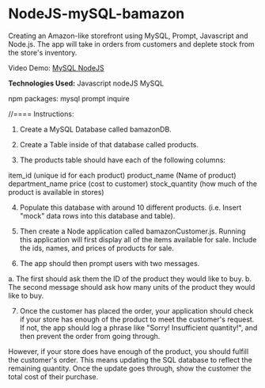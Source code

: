 # NodeJS-mySQL-bamazon


Creating an Amazon-like storefront using MySQL, Prompt, Javascript and Node.js. The app will take in orders from customers and deplete stock from the store's inventory.

Video Demo: <a href="https://youtu.be/xZEY0pdeX88" target="_blank">MySQL NodeJS</a>


<b>Technologies Used:</b>
Javascript
nodeJS
MySQL

npm packages:
mysql
prompt
inquire


//==== Instructions:

1. Create a MySQL Database called bamazonDB.

2. Create a Table inside of that database called products.

3. The products table should have each of the following columns:

item_id (unique id for each product)
product_name (Name of product)
department_name
price (cost to customer)
stock_quantity (how much of the product is available in stores)

4. Populate this database with around 10 different products. (i.e. Insert "mock" data rows into this database and table).

5. Then create a Node application called bamazonCustomer.js. Running this application will first display all of the items available for sale. Include the ids, names, and prices of products for sale.

6. The app should then prompt users with two messages.

a. The first should ask them the ID of the product they would like to buy.
b. The second message should ask how many units of the product they would like to buy.

7. Once the customer has placed the order, your application should check if your store has enough of the product to meet the customer's request.
If not, the app should log a phrase like "Sorry! Insufficient quantity!", and then prevent the order from going through.

However, if your store does have enough of the product, you should fulfill the customer's order.
This means updating the SQL database to reflect the remaining quantity.
Once the update goes through, show the customer the total cost of their purchase.